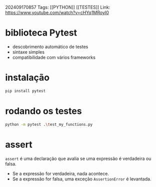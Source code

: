 202409170857 
Tags: [[PYTHON]] [[TESTES]]
Link: https://www.youtube.com/watch?v=cHYq1MRoyI0

# biblioteca Pytest
- descobrimento automático de testes
- sintaxe simples
- compatibilidade com vários frameworks 

# instalação
```bash
pip install pytest
```

# rodando os testes
```bash
python -m pytest .\test_my_functions.py
```

# assert
``assert`` é uma declaração que avalia se uma expressão é verdadeira ou falsa. 
- Se a expressão for verdadeira, nada acontece. 
- Se a expressão for falsa, uma exceção ``AssertionError`` é levantada.


